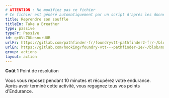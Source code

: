```yaml
---
# ATTENTION : Ne modifiez pas ce fichier
# Ce fichier est généré automatiquement par un script d'après les données du module Foundry VTT officiel et de sa traduction
title: Reprendre son souffle
titleEn: Take a Breather
type: passive
typeFr: Passive
id: qc0VsZ0UesnurUUB
urlFr: https://gitlab.com/pathfinder-fr/foundryvtt-pathfinder2-fr/-/blob/master/data/actions/qc0VsZ0UesnurUUB.htm
urlEn: https://gitlab.com/hooking/foundry-vtt---pathfinder-2e/-/blob/master/packs/data/actions.db/take-a-breather.json
group: actions
layout: action
---
```

**Coût** 1 Point de résolution

Vous vous reposez pendant 10 minutes et récupérez votre endurance. Après avoir terminé cette activité, vous regagnez tous vos points d'Endurance.


